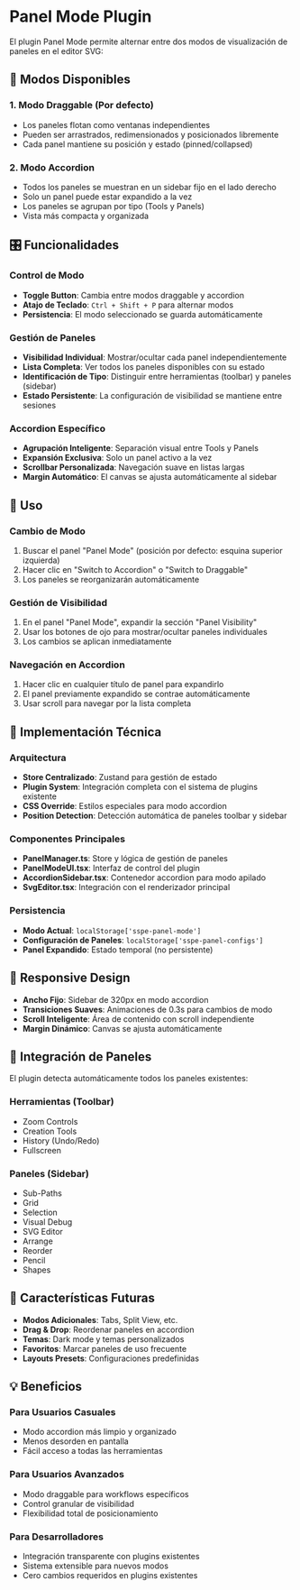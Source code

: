 # Panel Mode Plugin

El plugin Panel Mode permite alternar entre dos modos de visualización de paneles en el editor SVG:

## 🎯 Modos Disponibles

### 1. **Modo Draggable (Por defecto)**
- Los paneles flotan como ventanas independientes
- Pueden ser arrastrados, redimensionados y posicionados libremente
- Cada panel mantiene su posición y estado (pinned/collapsed)

### 2. **Modo Accordion**
- Todos los paneles se muestran en un sidebar fijo en el lado derecho
- Solo un panel puede estar expandido a la vez
- Los paneles se agrupan por tipo (Tools y Panels)
- Vista más compacta y organizada

## 🎛️ Funcionalidades

### **Control de Modo**
- **Toggle Button**: Cambia entre modos draggable y accordion
- **Atajo de Teclado**: `Ctrl + Shift + P` para alternar modos
- **Persistencia**: El modo seleccionado se guarda automáticamente

### **Gestión de Paneles**
- **Visibilidad Individual**: Mostrar/ocultar cada panel independientemente
- **Lista Completa**: Ver todos los paneles disponibles con su estado
- **Identificación de Tipo**: Distinguir entre herramientas (toolbar) y paneles (sidebar)
- **Estado Persistente**: La configuración de visibilidad se mantiene entre sesiones

### **Accordion Específico**
- **Agrupación Inteligente**: Separación visual entre Tools y Panels
- **Expansión Exclusiva**: Solo un panel activo a la vez
- **Scrollbar Personalizada**: Navegación suave en listas largas
- **Margin Automático**: El canvas se ajusta automáticamente al sidebar

## 🚀 Uso

### **Cambio de Modo**
1. Buscar el panel "Panel Mode" (posición por defecto: esquina superior izquierda)
2. Hacer clic en "Switch to Accordion" o "Switch to Draggable"
3. Los paneles se reorganizarán automáticamente

### **Gestión de Visibilidad**
1. En el panel "Panel Mode", expandir la sección "Panel Visibility"
2. Usar los botones de ojo para mostrar/ocultar paneles individuales
3. Los cambios se aplican inmediatamente

### **Navegación en Accordion**
1. Hacer clic en cualquier título de panel para expandirlo
2. El panel previamente expandido se contrae automáticamente
3. Usar scroll para navegar por la lista completa

## 🔧 Implementación Técnica

### **Arquitectura**
- **Store Centralizado**: Zustand para gestión de estado
- **Plugin System**: Integración completa con el sistema de plugins existente
- **CSS Override**: Estilos especiales para modo accordion
- **Position Detection**: Detección automática de paneles toolbar y sidebar

### **Componentes Principales**
- **PanelManager.ts**: Store y lógica de gestión de paneles
- **PanelModeUI.tsx**: Interfaz de control del plugin
- **AccordionSidebar.tsx**: Contenedor accordion para modo apilado
- **SvgEditor.tsx**: Integración con el renderizador principal

### **Persistencia**
- **Modo Actual**: `localStorage['sspe-panel-mode']`
- **Configuración de Paneles**: `localStorage['sspe-panel-configs']`
- **Panel Expandido**: Estado temporal (no persistente)

## 📱 Responsive Design

- **Ancho Fijo**: Sidebar de 320px en modo accordion
- **Transiciones Suaves**: Animaciones de 0.3s para cambios de modo
- **Scroll Inteligente**: Área de contenido con scroll independiente
- **Margin Dinámico**: Canvas se ajusta automáticamente

## 🎨 Integración de Paneles

El plugin detecta automáticamente todos los paneles existentes:

### **Herramientas (Toolbar)**
- Zoom Controls
- Creation Tools  
- History (Undo/Redo)
- Fullscreen

### **Paneles (Sidebar)**
- Sub-Paths
- Grid
- Selection
- Visual Debug
- SVG Editor
- Arrange
- Reorder
- Pencil
- Shapes

## 🔮 Características Futuras

- **Modos Adicionales**: Tabs, Split View, etc.
- **Drag & Drop**: Reordenar paneles en accordion
- **Temas**: Dark mode y temas personalizados
- **Favoritos**: Marcar paneles de uso frecuente
- **Layouts Presets**: Configuraciones predefinidas

## 💡 Beneficios

### **Para Usuarios Casuales**
- Modo accordion más limpio y organizado
- Menos desorden en pantalla
- Fácil acceso a todas las herramientas

### **Para Usuarios Avanzados**
- Modo draggable para workflows específicos
- Control granular de visibilidad
- Flexibilidad total de posicionamiento

### **Para Desarrolladores**
- Integración transparente con plugins existentes
- Sistema extensible para nuevos modos
- Cero cambios requeridos en plugins existentes
